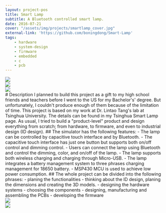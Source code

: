 ```yaml
---
layout: project-pos
title: Smart Lamp
subtitle: A Bluetooth controlled smart lamp.
date: 2016-07-21
cover: "/assets/img/projects/smartlamp_cover.jpg"
external-link: 'https://github.com/boningdong/Smart-Lamp'
tags:
    - hardware
    - system-design
    - firmware
    - embedded
    - c
    - pcb
---
```

<div class="row d-flex">
    <div class="col-lg-4">
        <img class="project-photo mx-auto my-2 my-md-4" src="{{ site.baseurl }}/assets/img/projects/smartlamp_5.jpg">
    </div>
    <div class="col-lg-4">
        <img class="project-photo mx-auto my-2 my-md-4" src="{{ site.baseurl }}/assets/img/projects/smartlamp_3.jpg">
    </div>
    <div class="col-lg-4">
        <img class="project-photo mx-auto my-2 my-md-4" src="{{ site.baseurl }}/assets/img/projects/smartlamp_6.jpg">
    </div>
</div>
# Description
I planned to build this project as a gift to my high school friends and teachers before I went to the US for my Bachelor's' degree. But unfortunately, I couldn't produce enough of them because of the limitation of time.
This project is based on my work at Dr. Lintao Tang's lab at Tsinghua University. The details can be found in my Tsinghua Smart Lamp page.
As usual, I tried to build a "product-level" product and design everything from scratch; from hardware, to firmware, and even to industrial design (ID design).
## The simulator has the following features:
- The lamp can be controlled by capacitive touch interface and by Bluetooth.
- The capacitive touch interface has just one button but supports both on/off control and dimming control.
- Users can connect the lamp using Bluetooth and control the dimming, color, and on/off of the lamp.
- The lamp supports both wireless charging and charging through Micro-USB.
- The lamp integrates a battery management system to three phrases charging management for 18650 battery.
- MSP430 MCU is used to achieve low power consumption.
## The whole project can be divided into the following phrases:
- planing the functionalities
- thinking about the ID design, planing the dimensions and creating the 3D models.
- designing the hardware systems
- choosing the components
- designing, manufacturing and assembling the  PCBs
- developing the firmware
<div class="row d-flex">
    <div class="col-lg-6">
        <img class="project-photo mx-auto my-2 my-md-4" src="{{ site.baseurl }}/assets/img/projects/smartlamp_1.jpg">
    </div>
    <div class="col-lg-6">
        <img class="project-photo mx-auto my-2 my-md-4" src="{{ site.baseurl }}/assets/img/projects/smartlamp_4.jpg">
    </div>
</div>
